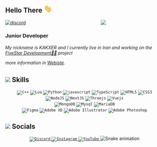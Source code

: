 
<h2> Hello There <img src="https://raw.githubusercontent.com/ABSphreak/ABSphreak/master/gifs/Hi.gif" height="25px"></h2>

<img align="right" src="https://i.seadn.io/gae/vUtNCNDs2d5zqYm2aXchY16I3b41YIhppp9DuQHcI8UjIYBT5DAl7hQoS3PAYT7dhOQ_OLl9ooRfFwFNF9EDapE3W2_jYUc443a-7Q?w=500&auto=format" width='200' />

<div>
  <a href="https://discordapp.com/users/543465365057961986" target="_blank">
      <img alt="discord" src="https://discord.c99.nl/widget/theme-4/543465365057961986.png"/>
  </a>

  <h3>Junior Developer</h3>
  
  <h6>My nickname is KAKXER and I currently live in Iran and working on the <a href="https://5star.codes">FiveStar Development👨‍💻</a> project
  
  more information in <a href="https://kakxer.ir">Webiste</a>.</h6>
</div>

## <img src = "https://media0.giphy.com/media/kAm4u0lhDCmXnugz6p/giphy.gif?cid=ecf05e47dga8iw859u4rm04jiyjct7njxxgzco04d9u8a9ua&ep=v1_gifs_related&rid=giphy.gif&ct=ts" width = 28px> Skills
<div align="center">
<code><img src="https://img.shields.io/badge/c++-%2300599C.svg?style=for-the-badge&logo=c%2B%2B&logoColor=white" alt="C++"></code>
<code><img src="https://img.shields.io/badge/lua-%232C2D72.svg?style=for-the-badge&logo=lua&logoColor=white" alt="Lua"></code>
<code><img src="https://img.shields.io/badge/python-3670A0?style=for-the-badge&logo=python&logoColor=ffdd54" alt="Python"></code>
<code><img src="https://img.shields.io/badge/javascript-%23323330.svg?style=for-the-badge&logo=javascript&logoColor=%23F7DF1E" alt="javascript"></code>
<code><img src="https://img.shields.io/badge/typescript-%23007ACC.svg?style=for-the-badge&logo=typescript&logoColor=white" alt="TypeScript"></code>
<code><img src="https://img.shields.io/badge/html5-%23E34F26.svg?style=for-the-badge&logo=html5&logoColor=white" alt="HTML5"></code>
<code><img src="https://img.shields.io/badge/css3-%231572B6.svg?style=for-the-badge&logo=css3&logoColor=white" alt="CSS3"></code>
</br>
    <code><img src="https://img.shields.io/badge/node.js-6DA55F?style=for-the-badge&logo=node.js&logoColor=white" alt="NodeJS"></code>
    <code><img src="https://img.shields.io/badge/Next-black?style=for-the-badge&logo=next.js&logoColor=white" alt="NextJS"></code>
    <code><img src="https://img.shields.io/badge/threejs-black?style=for-the-badge&logo=three.js&logoColor=white" alt="Threejs"></code>
    <code><img src="https://img.shields.io/badge/vuejs-%2335495e.svg?style=for-the-badge&logo=vuedotjs&logoColor=%234FC08D" alt="Vuejs"></code>
<br/>
</dr>
    <code><img src="https://img.shields.io/badge/MongoDB-%234ea94b.svg?style=for-the-badge&logo=mongodb&logoColor=white" alt="MongoDB"></code>
    <code><img src="https://img.shields.io/badge/mysql-%2300f.svg?style=for-the-badge&logo=mysql&logoColor=white" alt="Mysql"></code>
    <code><img src="https://img.shields.io/badge/MariaDB-003545?style=for-the-badge&logo=mariadb&logoColor=white" alt="MariaDB"></code>
<dr/>
</br>
    <code><img src="https://img.shields.io/badge/figma-%23F24E1E.svg?style=for-the-badge&logo=figma&logoColor=white" alt="Figma"></code>
    <code><img src="https://img.shields.io/badge/Adobe%20XD-470137?style=for-the-badge&logo=Adobe%20XD&logoColor=#FF61F6" alt="Adobe XD"></code>
    <code><img src="https://img.shields.io/badge/adobeillustrator-%23FF9A00.svg?style=for-the-badge&logo=adobeillustrator&logoColor=white" alt="Adobe Illustrator"></code>
    <code><img src="https://img.shields.io/badge/adobephotoshop-%2331A8FF.svg?style=for-the-badge&logo=adobephotoshop&logoColor=white" alt="Adobe Photoshop"></code>
<br/>
</div>

## <img src = "https://media0.giphy.com/media/kAm4u0lhDCmXnugz6p/giphy.gif?cid=ecf05e47dga8iw859u4rm04jiyjct7njxxgzco04d9u8a9ua&ep=v1_gifs_related&rid=giphy.gif&ct=ts" width = 28px> Socials
<div align="center">
    <a href="https://discord.gg/PK6g3CMe5z">
        <code><img src="https://img.shields.io/badge/Discord-%237289DA.svg?style=flat-square&logo=Discord&logoColor=white" alt="Discord" style="width: 85px; height: 25px;"></code>
    </a>
    <a href="https://instagram.com/KAKXER">
        <code><img src="https://img.shields.io/badge/Instagram-%23E4405F.svg?style=flat-square&logo=Instagram&logoColor=white" alt="Instagram" style="width: 85px; height: 25px;"></code>
    </a>
    <a href="https://youtube.com/@KAKXER">
        <code><img src="https://img.shields.io/badge/YouTube-%23FF0000.svg?style=flat-square&logo=YouTube&logoColor=white" alt="YouTube" style="width: 85px; height: 25px;"></code>
    </a>

  <img src="https://profile-readme-generator.com/assets/snake.svg" alt="Snake animation" />
</div>
